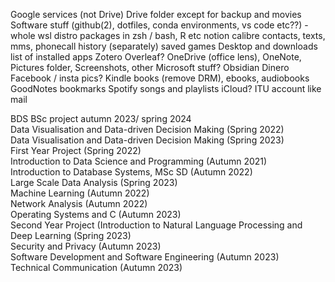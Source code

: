 Google services (not Drive)
Drive folder except for backup and movies
Software stuff (github(2), dotfiles, conda environments, vs code etc??) - whole wsl distro
packages in zsh / bash, R etc
notion
calibre
contacts, texts, mms, phonecall history (separately)
saved games
Desktop and downloads
list of installed apps
Zotero
Overleaf?
OneDrive (office lens), OneNote, Pictures folder, Screenshots, other Microsoft stuff?
Obsidian
Dinero
Facebook / insta pics?
Kindle books (remove DRM), ebooks, audiobooks
GoodNotes
bookmarks
Spotify songs and playlists
iCloud?
ITU account like mail


BDS BSc project autumn 2023/ spring 2024  
Data Visualisation and Data-driven Decision Making (Spring 2022)  
Data Visualisation and Data-driven Decision Making (Spring 2023)  
First Year Project (Spring 2022)  
Introduction to Data Science and Programming (Autumn 2021)  
Introduction to Database Systems, MSc SD (Autumn 2022)  
Large Scale Data Analysis (Spring 2023)  
Machine Learning (Autumn 2022)  
Network Analysis (Autumn 2022)  
Operating Systems and C (Autumn 2023)  
Second Year Project (Introduction to Natural Language Processing and Deep Learning (Spring 2023)  
Security and Privacy (Autumn 2023)  
Software Development and Software Engineering (Autumn 2023)  
Technical Communication (Autumn 2023)
